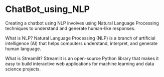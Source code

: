 # ChatBot_using_NLP

Creating a chatbot using NLP involves using Natural Language Processing techniques to understand and generate human-like responses.

What is NLP?
Natural Language Processing (NLP) is a branch of artificial intelligence (AI) that helps computers understand, interpret, and generate human language.

What is Streamlit?
Streamlit is an open-source Python library that makes it easy to build interactive web applications for machine learning and data science projects.
